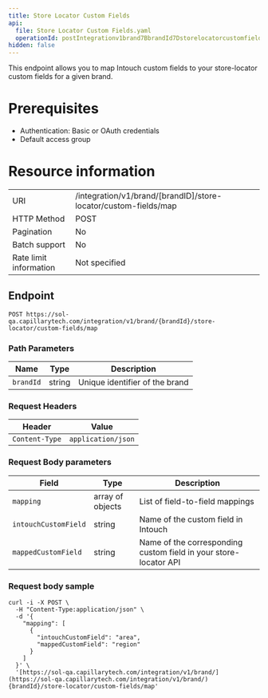 ```yaml
---
title: Store Locator Custom Fields
api:
  file: Store Locator Custom Fields.yaml
  operationId: postIntegrationv1brand7BbrandId7Dstorelocatorcustomfieldsmap
hidden: false
---
```

This endpoint allows you to map Intouch custom fields to your store-locator custom fields for a given brand.

# Prerequisites

*   Authentication: Basic or OAuth credentials
*   Default access group

# Resource information

|                        |                                                                  |
| :--------------------- | :--------------------------------------------------------------- |
| URI                    | /integration/v1/brand/\[brandID]/store-locator/custom-fields/map |
| HTTP Method            | POST                                                             |
| Pagination             | No                                                               |
| Batch support          | No                                                               |
| Rate limit information | Not specified                                                    |

## Endpoint

`POST https://sol-qa.capillarytech.com/integration/v1/brand/{brandId}/store-locator/custom-fields/map`

### Path Parameters

| Name      | Type   | Description                    |
| --------- | ------ | ------------------------------ |
| `brandId` | string | Unique identifier of the brand |

### Request Headers

| Header         | Value              |
| -------------- | ------------------ |
| `Content-Type` | `application/json` |

### Request Body parameters

| Field                | Type             | Description                                                      |
| -------------------- | ---------------- | ---------------------------------------------------------------- |
| `mapping`            | array of objects | List of field-to-field mappings                                  |
| `intouchCustomField` | string           | Name of the custom field in Intouch                              |
| `mappedCustomField`  | string           | Name of the corresponding custom field in your store-locator API |

### Request body sample

```curl
curl -i -X POST \
  -H "Content-Type:application/json" \
  -d '{
    "mapping": [
      {
        "intouchCustomField": "area",
        "mappedCustomField": "region"
      }
    ]
  }' \
  '[https://sol-qa.capillarytech.com/integration/v1/brand/](https://sol-qa.capillarytech.com/integration/v1/brand/){brandId}/store-locator/custom-fields/map'
```